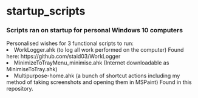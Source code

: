 # startup_scripts
<h3>Scripts ran on startup for personal Windows 10 computers  </h3>
Personalised wishes for 3 functional scripts to run:  
<li> WorkLogger.ahk (to log all work performed on the computer) Found here: https://github.com/staid03/WorkLogger
<li> MinimizeToTrayMenu_minimise.ahk (Internet downloadable as MinimiseToTray.ahk)  
<li> Multipurpose-home.ahk (a bunch of shortcut actions including my method of taking screenshots and opening them in MSPaint)  Found in this repository.
